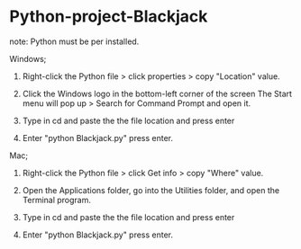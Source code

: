 # Python-project-Blackjack

note: Python must be per installed.

Windows;

1) Right-click the Python file > click properties > copy  "Location" value.

2) Click the Windows logo in the bottom-left corner of the screen The Start menu will pop up > Search for Command Prompt and open it.

3) Type in cd and paste the the file location and press enter 

4) Enter "python Blackjack.py" press enter.


Mac;

1) Right-click the Python file > click Get info > copy  "Where" value.

2) Open the Applications folder, go into the Utilities folder, and open the Terminal program.

3) Type in cd and paste the the file location and press enter

4) Enter "python Blackjack.py" press enter.
